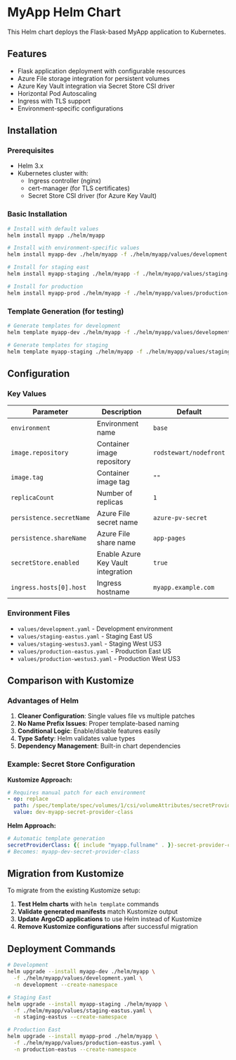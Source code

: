 # MyApp Helm Chart

This Helm chart deploys the Flask-based MyApp application to Kubernetes.

## Features

- Flask application deployment with configurable resources
- Azure File storage integration for persistent volumes
- Azure Key Vault integration via Secret Store CSI driver
- Horizontal Pod Autoscaling
- Ingress with TLS support
- Environment-specific configurations

## Installation

### Prerequisites

- Helm 3.x
- Kubernetes cluster with:
  - Ingress controller (nginx)
  - cert-manager (for TLS certificates)
  - Secret Store CSI driver (for Azure Key Vault)

### Basic Installation

```bash
# Install with default values
helm install myapp ./helm/myapp

# Install with environment-specific values
helm install myapp-dev ./helm/myapp -f ./helm/myapp/values/development.yaml -n development

# Install for staging east
helm install myapp-staging ./helm/myapp -f ./helm/myapp/values/staging-eastus.yaml -n staging-eastus

# Install for production
helm install myapp-prod ./helm/myapp -f ./helm/myapp/values/production-eastus.yaml -n production-eastus
```

### Template Generation (for testing)

```bash
# Generate templates for development
helm template myapp-dev ./helm/myapp -f ./helm/myapp/values/development.yaml

# Generate templates for staging
helm template myapp-staging ./helm/myapp -f ./helm/myapp/values/staging-eastus.yaml
```

## Configuration

### Key Values

| Parameter | Description | Default |
|-----------|-------------|---------|
| `environment` | Environment name | `base` |
| `image.repository` | Container image repository | `rodstewart/nodefront` |
| `image.tag` | Container image tag | `""` |
| `replicaCount` | Number of replicas | `1` |
| `persistence.secretName` | Azure File secret name | `azure-pv-secret` |
| `persistence.shareName` | Azure File share name | `app-pages` |
| `secretStore.enabled` | Enable Azure Key Vault integration | `true` |
| `ingress.hosts[0].host` | Ingress hostname | `myapp.example.com` |

### Environment Files

- `values/development.yaml` - Development environment
- `values/staging-eastus.yaml` - Staging East US
- `values/staging-westus3.yaml` - Staging West US3
- `values/production-eastus.yaml` - Production East US
- `values/production-westus3.yaml` - Production West US3

## Comparison with Kustomize

### Advantages of Helm

1. **Cleaner Configuration**: Single values file vs multiple patches
2. **No Name Prefix Issues**: Proper template-based naming
3. **Conditional Logic**: Enable/disable features easily
4. **Type Safety**: Helm validates value types
5. **Dependency Management**: Built-in chart dependencies

### Example: Secret Store Configuration

**Kustomize Approach:**
```yaml
# Requires manual patch for each environment
- op: replace
  path: /spec/template/spec/volumes/1/csi/volumeAttributes/secretProviderClass
  value: dev-myapp-secret-provider-class
```

**Helm Approach:**
```yaml
# Automatic template generation
secretProviderClass: {{ include "myapp.fullname" . }}-secret-provider-class
# Becomes: myapp-dev-secret-provider-class
```

## Migration from Kustomize

To migrate from the existing Kustomize setup:

1. **Test Helm charts** with `helm template` commands
2. **Validate generated manifests** match Kustomize output
3. **Update ArgoCD applications** to use Helm instead of Kustomize
4. **Remove Kustomize configurations** after successful migration

## Deployment Commands

```bash
# Development
helm upgrade --install myapp-dev ./helm/myapp \
  -f ./helm/myapp/values/development.yaml \
  -n development --create-namespace

# Staging East
helm upgrade --install myapp-staging ./helm/myapp \
  -f ./helm/myapp/values/staging-eastus.yaml \
  -n staging-eastus --create-namespace

# Production East
helm upgrade --install myapp-prod ./helm/myapp \
  -f ./helm/myapp/values/production-eastus.yaml \
  -n production-eastus --create-namespace
```